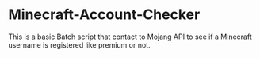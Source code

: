 # Minecraft-Account-Checker
This is a basic Batch script that contact to Mojang API to see if a Minecraft username is registered like premium or not. 
